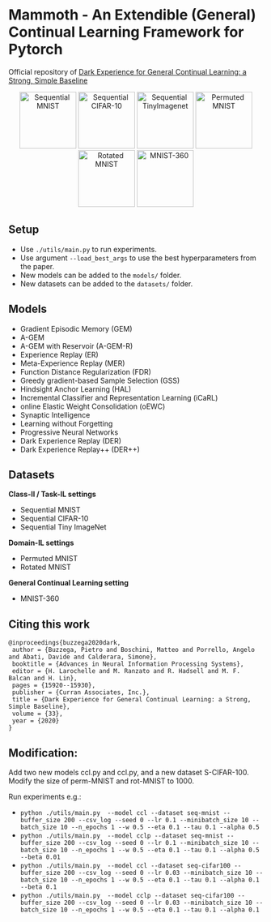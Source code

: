 # Mammoth - An Extendible (General) Continual Learning Framework for Pytorch

Official repository of [Dark Experience for General Continual Learning: a Strong, Simple Baseline](https://papers.nips.cc/paper/2020/hash/b704ea2c39778f07c617f6b7ce480e9e-Abstract.html)

<p align="center">
  <img width="112" height="112" src="seq_mnist.gif" alt="Sequential MNIST">
  <img width="112" height="112" src="seq_cifar10.gif" alt="Sequential CIFAR-10">
  <img width="112" height="112" src="seq_tinyimg.gif" alt="Sequential TinyImagenet">
  <img width="112" height="112" src="perm_mnist.gif" alt="Permuted MNIST">
  <img width="112" height="112" src="rot_mnist.gif" alt="Rotated MNIST">
  <img width="112" height="112" src="mnist360.gif" alt="MNIST-360">
</p>

## Setup

+ Use `./utils/main.py` to run experiments.
+ Use argument `--load_best_args` to use the best hyperparameters from the paper.
+ New models can be added to the `models/` folder.
+ New datasets can be added to the `datasets/` folder.

## Models

+ Gradient Episodic Memory (GEM)
+ A-GEM
+ A-GEM with Reservoir (A-GEM-R)
+ Experience Replay (ER)
+ Meta-Experience Replay (MER)
+ Function Distance Regularization (FDR)
+ Greedy gradient-based Sample Selection (GSS)
+ Hindsight Anchor Learning (HAL)
+ Incremental Classifier and Representation Learning (iCaRL)
+ online Elastic Weight Consolidation (oEWC)
+ Synaptic Intelligence
+ Learning without Forgetting
+ Progressive Neural Networks
+ Dark Experience Replay (DER)
+ Dark Experience Replay++ (DER++)

## Datasets

**Class-Il / Task-IL settings**

+ Sequential MNIST
+ Sequential CIFAR-10
+ Sequential Tiny ImageNet

**Domain-IL settings**

+ Permuted MNIST
+ Rotated MNIST

**General Continual Learning setting**

+ MNIST-360

## Citing this work

```
@inproceedings{buzzega2020dark,
 author = {Buzzega, Pietro and Boschini, Matteo and Porrello, Angelo and Abati, Davide and Calderara, Simone},
 booktitle = {Advances in Neural Information Processing Systems},
 editor = {H. Larochelle and M. Ranzato and R. Hadsell and M. F. Balcan and H. Lin},
 pages = {15920--15930},
 publisher = {Curran Associates, Inc.},
 title = {Dark Experience for General Continual Learning: a Strong, Simple Baseline},
 volume = {33},
 year = {2020}
}
```
## Modification:
Add two new models ccl.py and ccl.py, and a new dataset S-CIFAR-100. Modify the size of perm-MNIST and rot-MNIST to 1000.

Run experiments e.g.:
+ `python ./utils/main.py  --model ccl --dataset seq-mnist --buffer_size 200 --csv_log --seed 0 --lr 0.1 --minibatch_size 10 --batch_size 10 --n_epochs 1 --w 0.5 --eta 0.1 --tau 0.1 --alpha 0.5`
+ `python ./utils/main.py  --model cclp --dataset seq-mnist --buffer_size 200 --csv_log --seed 0 --lr 0.1 --minibatch_size 10 --batch_size 10 --n_epochs 1 --w 0.5 --eta 0.1 --tau 0.1 --alpha 0.5 --beta 0.01`
+ `python ./utils/main.py  --model ccl --dataset seq-cifar100 --buffer_size 200 --csv_log --seed 0 --lr 0.03 --minibatch_size 10 --batch_size 10 --n_epochs 1 --w 0.5 --eta 0.1 --tau 0.1 --alpha 0.1 --beta 0.1`
+ `python ./utils/main.py  --model cclp --dataset seq-cifar100 --buffer_size 200 --csv_log --seed 0 --lr 0.03 --minibatch_size 10 --batch_size 10 --n_epochs 1 --w 0.5 --eta 0.1 --tau 0.1 --alpha 0.1 `
